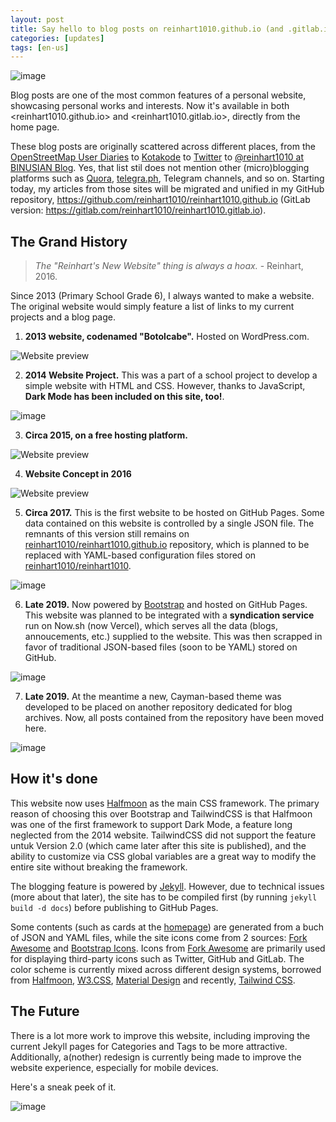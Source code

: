 ```yaml
---
layout: post
title: Say hello to blog posts on reinhart1010.github.io (and .gitlab.io)
categories: [updates]
tags: [en-us]
---
```

![image](https://user-images.githubusercontent.com/17312341/105946926-b900ce80-609a-11eb-911d-8b0109b66b9d.png)

Blog posts are one of the most common features of a personal website, showcasing personal works and interests. Now it's available in both <reinhart1010.github.io> and <reinhart1010.gitlab.io>, directly from the home page.

These blog posts are originally scattered across different places, from the [OpenStreetMap User Diaries](https://www.openstreetmap.org/diary) to [Kotakode](https://kotakode.com/blogs) to [Twitter](https://twitter.com/reinhart1010) to [@reinhart1010 at BINUSIAN Blog](http://reinhart1010.blog.binusian.org). Yes, that list stil does not mention other (micro)blogging platforms such as [Quora](https://quora.com), [telegra.ph](https://telegra.ph), Telegram channels, and so on. Starting today, my articles from those sites will be migrated and unified in my GitHub repository, <https://github.com/reinhart1010/reinhart1010.github.io> (GitLab version: <https://gitlab.com/reinhart1010/reinhart1010.gitlab.io>).

## The Grand History
> *The "Reinhart's New Website" thing is always a hoax.* - Reinhart, 2016.

Since 2013 (Primary School Grade 6), I always wanted to make a website. The original website would simply feature a list of links to my current projects and a blog page.

1. **2013 website, codenamed "Botolcabe".** Hosted on WordPress.com.

![Website preview](https://user-images.githubusercontent.com/17312341/105942238-6a026b80-6091-11eb-8def-bfd1866ff1b6.png)

2. **2014 Website Project.** This was a part of a school project to develop a simple website with HTML and CSS. However, thanks to JavaScript, **Dark Mode has been included on this site, too!**.

![image](https://user-images.githubusercontent.com/17312341/105943399-bf3f7c80-6093-11eb-8e39-36ee0f750951.png)

3. **Circa 2015, on a free hosting platform.**

![Website preview](https://user-images.githubusercontent.com/17312341/105941529-2eb36d00-6090-11eb-93a9-3d0b0db85e73.png)

4. **Website Concept in 2016**

![Website preview](https://user-images.githubusercontent.com/17312341/105941922-0710d480-6091-11eb-8455-1f60d9196720.png)

5. **Circa 2017.** This is the first website to be hosted on GitHub Pages. Some data contained on this website is controlled by a single JSON file. The remnants of this version still remains on [reinhart1010/reinhart1010.github.io](https://github.com/reinhart1010/reinhart1010.github.io) repository, which is planned to be replaced with YAML-based configuration files stored on [reinhart1010/reinhart1010](https://github.com/reinhart1010/reinhart1010).

![image](https://user-images.githubusercontent.com/17312341/105944803-a2587880-6096-11eb-96d8-3ddf6f4f6534.png)

6. **Late 2019.** Now powered by [Bootstrap](https://getbootstrap.com) and hosted on GitHub Pages. This website was planned to be integrated with a **syndication service** run on Now.sh (now Vercel), which serves all the data (blogs, annoucements, etc.) supplied to the website. This was then scrapped in favor of traditional JSON-based files (soon to be YAML) stored on GitHub.

![image](https://user-images.githubusercontent.com/17312341/105945114-3b878f00-6097-11eb-846c-9e2d7491d375.png)

7. **Late 2019.** At the meantime a new, Cayman-based theme was developed to be placed on another repository dedicated for blog archives. Now, all posts contained from the repository have been moved here.

![image](https://user-images.githubusercontent.com/17312341/105945416-d2ece200-6097-11eb-908e-687f970442cf.png)

## How it's done

This website now uses [Halfmoon](https://gethalfmoon.com) as the main CSS framework. The primary reason of choosing this over Bootstrap and TailwindCSS is that Halfmoon was one of the first framework to support Dark Mode, a feature long neglected from the 2014 website. TailwindCSS did not support the feature untuk Version 2.0 (which came later after this site is published), and the ability to customize via CSS global variables are a great way to modify the entire site without breaking the framework.

The blogging feature is powered by [Jekyll](https://jekyllrb.com). However, due to technical issues (more about that later), the site has to be compiled first (by running `jekyll build -d docs`) before publishing to GitHub Pages.

Some contents (such as cards at the [homepage](https://reinhart1010.github.io)) are generated from a buch of JSON and YAML files, while the site icons come from 2 sources: [Fork Awesome](https://forkaweso.me/Fork-Awesome/) and [Bootstrap Icons](https://icons.getbootstrap.com). Icons from [Fork Awesome](https://forkaweso.me/Fork-Awesome/) are primarily used for displaying third-party icons such as Twitter, GitHub and GitLab. The color scheme is currently mixed across different design systems, borrowed from [Halfmoon](https://www.gethalfmoon.com/docs/color-utilities/), [W3.CSS](https://www.w3schools.com/w3css/w3css_color_metro.asp), [Material Design](https://www.gethalfmoon.com/docs/color-utilities/) and recently, [Tailwind CSS](https://tailwindcss.com/docs/customizing-colors#color-palette-reference).

## The Future
There is a lot more work to improve this website, including improving the current Jekyll pages for Categories and Tags to be more attractive. Additionally, a(nother) redesign is currently being made to improve the website experience, especially for mobile devices.

Here's a sneak peek of it.

![image](https://user-images.githubusercontent.com/17312341/105941415-f90e8400-608f-11eb-8eb9-f163d000ecd7.png)
